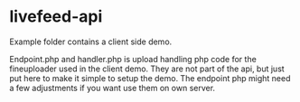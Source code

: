 # livefeed-api

Example folder contains a client side demo. 

Endpoint.php and handler.php is upload handling php code for the fineuploader used in the client demo. They are not part of the api, but just put here to make it simple to setup the demo. The endpoint php might need a few adjustments if you want use them on own server. 
